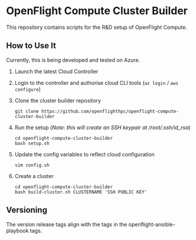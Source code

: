 # OpenFlight Compute Cluster Builder

This repository contains scripts for the R&D setup of OpenFlight Compute.

## How to Use It

Currently, this is being developed and tested on Azure.

1. Launch the latest Cloud Controller

2. Login to the controller and authorise cloud CLI tools (`az login` / `aws configure`)

3. Clone the cluster builder repository

    ```
    git clone https://github.com/openflighthpc/openflight-compute-cluster-builder
    ```

4. Run the setup (*Note: this will create an SSH keypair at /root/.ssh/id_rsa*)

    ```
    cd openflight-compute-cluster-builder
    bash setup.sh
    ```

5. Update the config variables to reflect cloud configuration

   ```
   vim config.sh
   ```

5. Create a cluster

    ```
    cd openflight-compute-cluster-builder
    bash build-cluster.sh CLUSTERNAME 'SSH PUBLIC KEY'
    ```

## Versioning

The version release tags align with the tags in the openflight-ansible-playbook tags.
